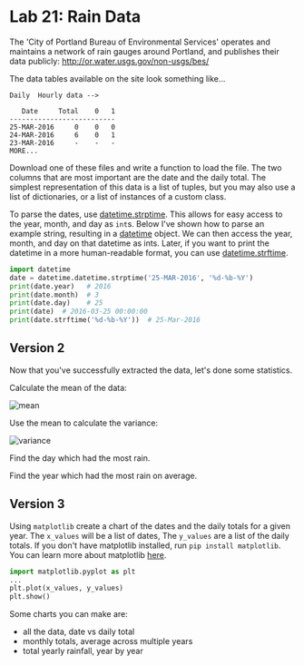 
# Lab 21: Rain Data


The 'City of Portland Bureau of Environmental Services' operates and maintains a network of rain gauges around Portland, and publishes their data publicly:  http://or.water.usgs.gov/non-usgs/bes/

The data tables available on the site look something like...

```
Daily  Hourly data -->

   Date     Total    0   1
--------------------------
25-MAR-2016     0    0   0
24-MAR-2016     6    0   1
23-MAR-2016     -    -   -
MORE...

```

Download one of these files and write a function to load the file. The two columns that are most important are the date and the daily total. The simplest representation of this data is a list of tuples, but you may also use a list of dictionaries, or a list of instances of a custom class.

To parse the dates, use [datetime.strptime](https://docs.python.org/3/library/datetime.html#strftime-and-strptime-behavior). This allows for easy access to the year, month, and day as `int`s. Below I've shown how to parse an example string, resulting in a [datetime](https://docs.python.org/3.6/library/datetime.html#date-objects) object. We can then access the year, month, and day on that datetime as ints. Later, if you want to print the datetime in a more human-readable format, you can use [datetime.strftime](https://docs.python.org/3/library/datetime.html#strftime-and-strptime-behavior).

```python
import datetime
date = datetime.datetime.strptime('25-MAR-2016', '%d-%b-%Y')
print(date.year)   # 2016
print(date.month)  # 3
print(date.day)    # 25
print(date)  # 2016-03-25 00:00:00
print(date.strftime('%d-%b-%Y'))  # 25-Mar-2016
```

## Version 2

Now that you've successfully extracted the data, let's done some statistics.

Calculate the mean of the data:

![mean](https://wikimedia.org/api/rest_v1/media/math/render/svg/c7740a0aa91314dbf006e8583ce6f61585e3aab6)


Use the mean to calculate the variance:

![variance](https://wikimedia.org/api/rest_v1/media/math/render/svg/0c5c6e7bbd52e69c29e2d5cfe21989313aba55d4)

Find the day which had the most rain.

Find the year which had the most rain on average.


## Version 3

Using `matplotlib` create a chart of the dates and the daily totals for a given year. The `x_values` will be a list of dates, The `y_values` are a list of the daily totals. If you don't have matplotlib installed, run `pip install matplotlib`. You can learn more about matplotlib [here](https://matplotlib.org/2.1.0/tutorials/introductory/pyplot.html#sphx-glr-tutorials-introductory-pyplot-py).

```python
import matplotlib.pyplot as plt
...
plt.plot(x_values, y_values)
plt.show()
```

Some charts you can make are:
- all the data, date vs daily total
- monthly totals, average across multiple years
- total yearly rainfall, year by year
